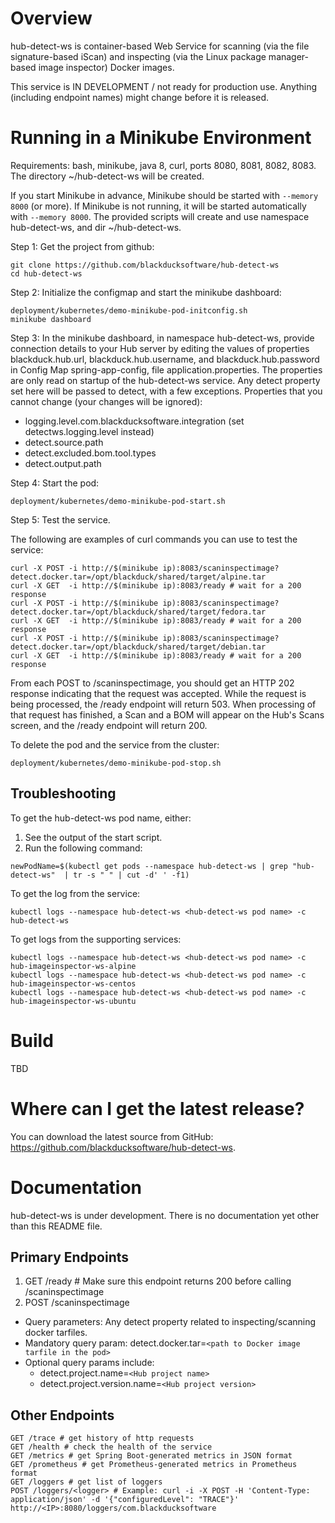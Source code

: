 # Overview #
hub-detect-ws is container-based Web Service for scanning (via the file signature-based iScan) and inspecting (via the Linux package manager-based image inspector) Docker images.

This service is IN DEVELOPMENT / not ready for production use. Anything (including endpoint names) might change before it is released.

# Running in a Minikube Environment

Requirements: bash, minikube, java 8, curl, ports 8080, 8081, 8082, 8083. The directory ~/hub-detect-ws will be created.

If you start Minikube in advance, Minikube should be started with `--memory 8000` (or more). If Minikube is not running, it will be started automatically with `--memory 8000`. The provided scripts will create and use namespace hub-detect-ws, and dir ~/hub-detect-ws.

Step 1: Get the project from github:
```
git clone https://github.com/blackducksoftware/hub-detect-ws
cd hub-detect-ws
```

Step 2: Initialize the configmap and start the minikube dashboard:
```
deployment/kubernetes/demo-minikube-pod-initconfig.sh
minikube dashboard
```

Step 3: In the minikube dashboard, in namespace hub-detect-ws, provide connection details to your Hub server by editing the values of properties blackduck.hub.url, blackduck.hub.username, and blackduck.hub.password in Config Map spring-app-config, file application.properties. The properties are only read on startup of the hub-detect-ws service. Any detect property set here will be passed to detect, with a few exceptions. Properties that you cannot change (your changes will be ignored):
* logging.level.com.blackducksoftware.integration (set detectws.logging.level instead)
* detect.source.path 
* detect.excluded.bom.tool.types
* detect.output.path

Step 4: Start the pod:
```
deployment/kubernetes/demo-minikube-pod-start.sh
```

Step 5: Test the service. 

The following are examples of curl commands you can use to test the service:

```
curl -X POST -i http://$(minikube ip):8083/scaninspectimage?detect.docker.tar=/opt/blackduck/shared/target/alpine.tar
curl -X GET  -i http://$(minikube ip):8083/ready # wait for a 200 response
curl -X POST -i http://$(minikube ip):8083/scaninspectimage?detect.docker.tar=/opt/blackduck/shared/target/fedora.tar
curl -X GET  -i http://$(minikube ip):8083/ready # wait for a 200 response
curl -X POST -i http://$(minikube ip):8083/scaninspectimage?detect.docker.tar=/opt/blackduck/shared/target/debian.tar
curl -X GET  -i http://$(minikube ip):8083/ready # wait for a 200 response
```

From each POST to /scaninspectimage, you should get an HTTP 202 response indicating that the request was accepted. While the request is being processed, the /ready endpoint will return 503. When processing of that request has finished, a Scan and a BOM will appear on the Hub's Scans screen, and the /ready endpoint will return 200. 

To delete the pod and the service from the cluster:

```
deployment/kubernetes/demo-minikube-pod-stop.sh
```

## Troubleshooting

To get the hub-detect-ws pod name, either:
1. See the output of the start script.
1. Run the following command:
```
newPodName=$(kubectl get pods --namespace hub-detect-ws | grep "hub-detect-ws"  | tr -s " " | cut -d' ' -f1)
```


To get the log from the service:

```
kubectl logs --namespace hub-detect-ws <hub-detect-ws pod name> -c hub-detect-ws
```

To get logs from the supporting services:

```
kubectl logs --namespace hub-detect-ws <hub-detect-ws pod name> -c hub-imageinspector-ws-alpine
kubectl logs --namespace hub-detect-ws <hub-detect-ws pod name> -c hub-imageinspector-ws-centos
kubectl logs --namespace hub-detect-ws <hub-detect-ws pod name> -c hub-imageinspector-ws-ubuntu
```

# Build
TBD

# Where can I get the latest release? #
You can download the latest source from GitHub: https://github.com/blackducksoftware/hub-detect-ws. 

# Documentation #
hub-detect-ws is under development. There is no documentation yet other than this README file.

## Primary Endpoints ##

1. GET /ready # Make sure this endpoint returns 200 before calling /scaninspectimage
1. POST /scaninspectimage
  * Query parameters: Any detect property related to inspecting/scanning docker tarfiles.
  * Mandatory query param: detect.docker.tar=`<path to Docker image tarfile in the pod>`
  * Optional query params include:
    * detect.project.name=`<Hub project name>`
    * detect.project.version.name=`<Hub project version>`


## Other Endpoints ##

```
GET /trace # get history of http requests
GET /health # check the health of the service
GET /metrics # get Spring Boot-generated metrics in JSON format
GET /prometheus # get Prometheus-generated metrics in Prometheus format
GET /loggers # get list of loggers
POST /loggers/<logger> # Example: curl -i -X POST -H 'Content-Type: application/json' -d '{"configuredLevel": "TRACE"}' http://<IP>:8080/loggers/com.blackducksoftware
```

